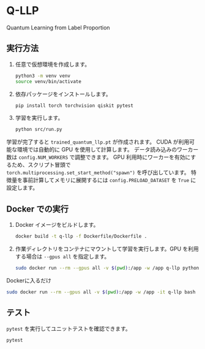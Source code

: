 # Q-LLP
Quantum Learning from Label Proportion

## 実行方法
1. 任意で仮想環境を作成します。
   ```bash
   python3 -m venv venv
   source venv/bin/activate
   ```
2. 依存パッケージをインストールします。
   ```bash
   pip install torch torchvision qiskit pytest
   ```
3. 学習を実行します。
   ```bash
   python src/run.py
   ```
  学習が完了すると `trained_quantum_llp.pt` が作成されます。
  CUDA が利用可能な環境では自動的に GPU を使用して計算します。
  データ読み込みのワーカー数は `config.NUM_WORKERS` で調整できます。
  GPU 利用時にワーカーを有効にするため、スクリプト冒頭で
  `torch.multiprocessing.set_start_method("spawn")` を呼び出しています。
  特徴量を事前計算してメモリに展開するには `config.PRELOAD_DATASET` を `True` に設定します。

## Docker での実行
1. Docker イメージをビルドします。
   ```bash
   docker build -t q-llp -f Dockerfile/Dockerfile .
   ```
2. 作業ディレクトリをコンテナにマウントして学習を実行します。GPU を利用する場合は `--gpus all` を指定します。
   ```bash
   sudo docker run --rm --gpus all -v $(pwd):/app -w /app q-llp python src/run.py
   ```

Dockerに入るだけ
```bash
sudo docker run --rm --gpus all -v $(pwd):/app -w /app -it q-llp bash
```


## テスト
`pytest` を実行してユニットテストを確認できます。
```bash
pytest
```
